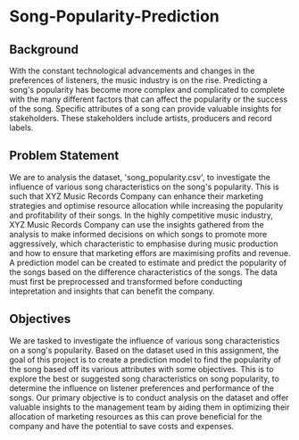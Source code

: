 # Song-Popularity-Prediction

## Background
With the constant technological advancements and changes in the preferences of listeners, the music industry is on the rise. Predicting a song's popularity has become more complex and complicated to complete with the many different factors that can affect the popularity or the success of the song. Specific attributes of a song can provide valuable insights for stakeholders. These stakeholders include artists, producers and record labels.

## Problem Statement
We are to analysis the dataset, 'song_popularity.csv', to investigate the influence of various song characteristics on the song's popularity. This is such that XYZ Music Records Company can enhance their marketing strategies and optimise resource allocation while increasing the popularity and profitability of their songs. In the highly competitive music industry, XYZ Music Records Company can use the insights gathered from the analysis to make informed decisions on which songs to promote more aggressively, which characteristic to emphasise during music production and how to ensure that marketing effors are maximising profits and revenue. A prediction model can be created to estimate and predict the popularity of the songs based on the difference characteristics of the songs. The data must first be preprocessed and transformed before conducting intepretation and insights that can benefit the company.

## Objectives
We are tasked to investigate the influence of various song characteristics on a song's popularity. Based on the dataset used in this assignment, the goal of this project is to create a prediction model to find the popularity of the song based off its various attributes with some objectives. This is to explore the best or suggested song characteristics on song popularity, to determine the influence on listener preferences and performance of the songs. Our primary objective is to conduct analysis on the dataset and offer valuable insights to the management team by aiding them in optimizing their allocation of marketing resources as this can prove beneficial for the company and have the potential to save costs and expenses.
